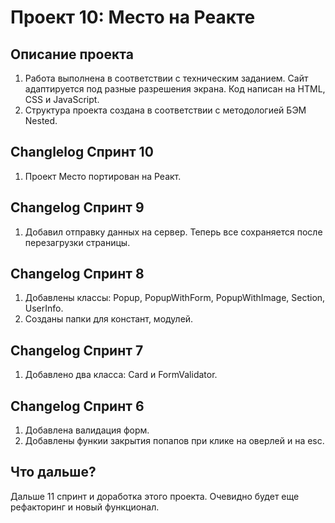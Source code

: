 # Проект 10: Место на Реакте

## Описание проекта
1. Работа выполнена в соответствии с техническим заданием. Сайт адаптируется под разные разрешения экрана. Код написан на HTML, CSS и JavaScript.
2. Структура проекта создана в соответствии с методологией БЭМ Nested.

## Changlelog Спринт 10
1. Проект Место портирован на Реакт.

## Changelog Спринт 9
1. Добавил отправку данных на сервер. Теперь все сохраняется после перезагрузки страницы.

## Changelog Спринт 8
1. Добавлены классы: Popup, PopupWithForm, PopupWithImage, Section, UserInfo.
2. Созданы папки для констант, модулей.

## Changelog Спринт 7
1. Добавлено два класса: Card и FormValidator.

## Changelog Спринт 6
1. Добавлена валидация форм.
2. Добавлены функии закрытия попапов при клике на оверлей и на esc.

## Что дальше?
Дальше 11 спринт и доработка этого проекта. Очевидно будет еще рефакторинг и новый функционал.
